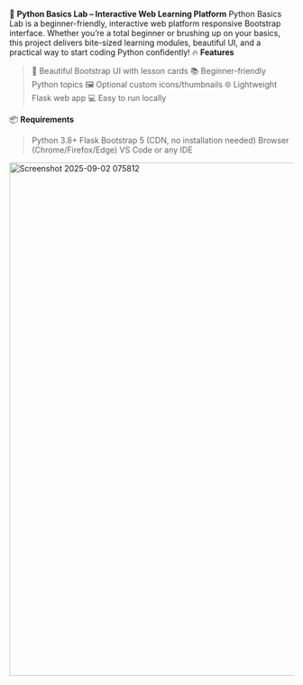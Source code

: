 🐍 **Python Basics Lab – Interactive Web Learning Platform**
Python Basics Lab is a beginner-friendly, interactive web platform responsive Bootstrap interface. Whether you’re a total beginner or brushing up on your basics, this project delivers bite-sized learning modules, beautiful UI, and a practical way to start coding Python confidently!
🔥 **Features**
> 🎨 Beautiful Bootstrap UI with lesson cards
>  📚 Beginner-friendly Python topics
> 🖼️ Optional custom icons/thumbnails
> 🌐 Lightweight Flask web app
> 💻 Easy to run locally

📦 **Requirements**
> Python 3.8+
> Flask
> Bootstrap 5 (CDN, no installation needed)
> Browser (Chrome/Firefox/Edge)
> VS Code or any IDE

<img width="1879" height="910" alt="Screenshot 2025-09-02 075812" src="https://github.com/user-attachments/assets/e221c21b-94d5-47e7-b789-c10168ddf805" />
